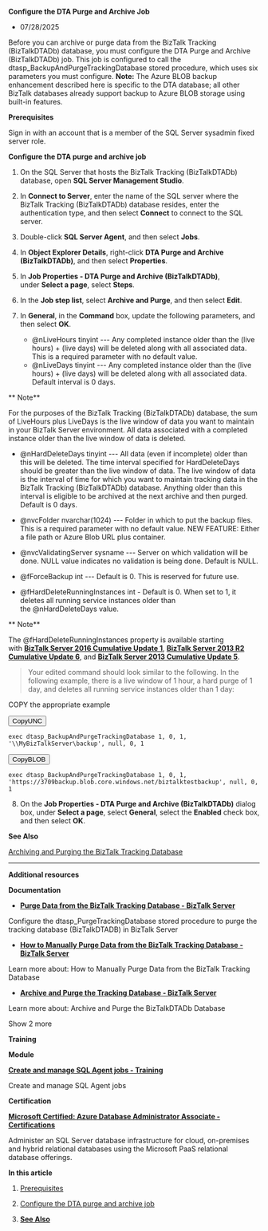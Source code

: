 **Configure the DTA Purge and Archive Job**

- 07/28/2025

Before you can archive or purge data from the BizTalk Tracking
(BizTalkDTADb) database, you must configure the DTA Purge and Archive
(BizTalkDTADb) job. This job is configured to call the
dtasp_BackupAndPurgeTrackingDatabase stored procedure, which uses six
parameters you must configure. **Note:** The Azure BLOB backup enhancement described here is specific to the DTA database; all other BizTalk databases already support backup to Azure BLOB storage using built-in features.

**Prerequisites**

Sign in with an account that is a member of the SQL Server sysadmin
fixed server role.

**Configure the DTA purge and archive job**

1.  On the SQL Server that hosts the BizTalk Tracking (BizTalkDTADb)
    database, open **SQL Server Management Studio**.

2.  In **Connect to Server**, enter the name of the SQL server where the
    BizTalk Tracking (BizTalkDTADb) database resides, enter the
    authentication type, and then select **Connect** to connect to the
    SQL server.

3.  Double-click **SQL Server Agent**, and then select **Jobs**.

4.  In **Object Explorer Details**, right-click **DTA Purge and Archive
    (BizTalkDTADb)**, and then select **Properties**.

5.  In **Job Properties - DTA Purge and Archive (BizTalkDTADb)**,
    under **Select a page**, select **Steps**.

6.  In the **Job step list**, select **Archive and Purge**, and then
    select **Edit**.

7.  In **General**, in the **Command** box, update the following
    parameters, and then select **OK**.

    - \@nLiveHours tinyint --- Any completed instance older than the
      (live hours) + (live days) will be deleted along with all
      associated data. This is a required parameter with no default
      value.

    <!-- -->

    - \@nLiveDays tinyint --- Any completed instance older than the
      (live hours) + (live days) will be deleted along with all
      associated data. Default interval is 0 days.

** Note**

For the purposes of the BizTalk Tracking (BizTalkDTADb) database, the
sum of LiveHours plus LiveDays is the live window of data you want to
maintain in your BizTalk Server environment. All data associated with a
completed instance older than the live window of data is deleted.

- \@nHardDeleteDays tinyint --- All data (even if incomplete) older than
  this will be deleted. The time interval specified for HardDeleteDays
  should be greater than the live window of data. The live window of
  data is the interval of time for which you want to maintain tracking
  data in the BizTalk Tracking (BizTalkDTADb) database. Anything older
  than this interval is eligible to be archived at the next archive and
  then purged. Default is 0 days.

<!-- -->

- \@nvcFolder nvarchar(1024) --- Folder in which to put the backup
  files. This is a required parameter with no default value. NEW
  FEATURE: Either a file path or Azure Blob URL plus container.

<!-- -->

- \@nvcValidatingServer sysname --- Server on which validation will be
  done. NULL value indicates no validation is being done. Default is
  NULL.

<!-- -->

- \@fForceBackup int --- Default is 0. This is reserved for future use.

<!-- -->

- \@fHardDeleteRunningInstances int - Default is 0. When set to 1, it
  deletes all running service instances older than
  the @nHardDeleteDays value.

** Note**

The @fHardDeleteRunningInstances property is available starting
with [**BizTalk Server 2016 Cumulative Update
1**](https://support.microsoft.com/help/3208238/cumulative-update-1-for-microsoft-biztalk-server-2016), [**BizTalk
Server 2013 R2 Cumulative Update
6**](https://support.microsoft.com/en-us/help/4020020/cumulative-update-package-6-for-biztalk-server-2013-r2),
and [**BizTalk Server 2013 Cumulative Update
5**](https://support.microsoft.com/help/3194301/cumulative-update-5-for-biztalk-server-2013).

> Your edited command should look similar to the following. In the
> following example, there is a live window of 1 hour, a hard purge of 1
> day, and deletes all running service instances older than 1 day:

COPY the appropriate example

<button onclick="navigator.clipboard.writeText(document.getElementById('CopyUNC').innerText)">CopyUNC</button>
<pre><code id="Backup to UNC">exec dtasp_BackupAndPurgeTrackingDatabase 1, 0, 1, '\\MyBizTalkServer\backup', null, 0, 1</code></pre>

<button onclick="navigator.clipboard.writeText(document.getElementById('CopyBLOB').innerText)">CopyBLOB</button>
<pre><code id="Backup to BLOB">exec dtasp_BackupAndPurgeTrackingDatabase 1, 0, 1,
'https://3709backup.blob.core.windows.net/biztalktestbackup', null, 0,
1</code></pre>

8.  On the **Job Properties - DTA Purge and Archive
    (BizTalkDTADb)** dialog box, under **Select a page**,
    select **General**, select the **Enabled** check box, and then
    select **OK**.

**See Also**

[Archiving and Purging the BizTalk Tracking
Database](https://learn.microsoft.com/en-us/biztalk/core/archiving-and-purging-the-biztalk-tracking-database)

------------------------------------------------------------------------

**Additional resources**

**Documentation**

- [**Purge Data from the BizTalk Tracking Database - BizTalk
  Server**](https://learn.microsoft.com/en-us/biztalk/core/how-to-purge-data-from-the-biztalk-tracking-database?source=recommendations)

Configure the dtasp_PurgeTrackingDatabase stored procedure to purge the
tracking database (BizTalkDTADB) in BizTalk Server

- [**How to Manually Purge Data from the BizTalk Tracking Database -
  BizTalk
  Server**](https://learn.microsoft.com/en-us/biztalk/core/how-to-manually-purge-data-from-the-biztalk-tracking-database?source=recommendations)

Learn more about: How to Manually Purge Data from the BizTalk Tracking
Database

- [**Archive and Purge the Tracking Database - BizTalk
  Server**](https://learn.microsoft.com/en-us/biztalk/core/archiving-and-purging-the-biztalk-tracking-database?source=recommendations)

Learn more about: Archive and Purge the BizTalkDTADb Database

Show 2 more

**Training**

**Module**

[**Create and manage SQL Agent jobs -
Training**](https://learn.microsoft.com/en-us/training/modules/schedule-tasks-using-sql-server-agent/?source=recommendations)

Create and manage SQL Agent jobs

**Certification**

[**Microsoft Certified: Azure Database Administrator Associate -
Certifications**](https://learn.microsoft.com/en-us/credentials/certifications/azure-database-administrator-associate/?source=recommendations)

Administer an SQL Server database infrastructure for cloud, on-premises
and hybrid relational databases using the Microsoft PaaS relational
database offerings.

**In this article**

1.  [Prerequisites](https://learn.microsoft.com/en-us/biztalk/core/how-to-configure-the-dta-purge-and-archive-job#prerequisites)

2.  [Configure the DTA purge and archive
    job](https://learn.microsoft.com/en-us/biztalk/core/how-to-configure-the-dta-purge-and-archive-job#configure-the-dta-purge-and-archive-job-1)

3.  [**See
    Also**](https://learn.microsoft.com/en-us/biztalk/core/how-to-configure-the-dta-purge-and-archive-job#see-also)
